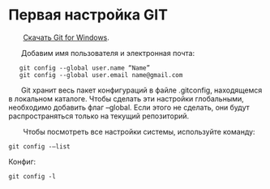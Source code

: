 # Первая настройка GIT

&emsp; &ensp; [Скачать Git for Windows](https://git-scm.com/downloads).

   Добавим имя пользователя и электронная почта:

   ```
   git config --global user.name “Name”
   git config --global user.email name@gmail.com
   ```

   Git хранит весь пакет конфигураций в файле .gitconfig, находящемся в локальном каталоге. Чтобы сделать эти настройки глобальными, необходимо добавить флаг –global. Если этого не сделать, они будут распространяться только на текущий репозиторий.

    Чтобы посмотреть все настройки системы, используйте команду:
    
    git config -–list
    
  Конфиг:
  ```
  git config -l
  ```
